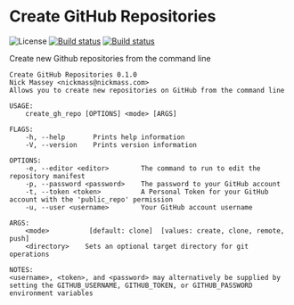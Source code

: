 # Create GitHub Repositories
![License](https://img.shields.io/github/license/nickmass/create-gh-repo.svg) [![Build status](https://img.shields.io/travis/nickmass/create-gh-repo/master.svg)](https://travis-ci.org/nickmass/create-gh-repo) [![Build status](https://img.shields.io/appveyor/ci/nickmass/create-gh-repo/master.svg)](https://ci.appveyor.com/project/nickmass/create-gh-repo)

Create new Github repositories from the command line

```
Create GitHub Repositories 0.1.0
Nick Massey <nickmass@nickmass.com>
Allows you to create new repositories on GitHub from the command line

USAGE:
    create_gh_repo [OPTIONS] <mode> [ARGS]

FLAGS:
    -h, --help       Prints help information
    -V, --version    Prints version information

OPTIONS:
    -e, --editor <editor>        The command to run to edit the repository manifest
    -p, --password <password>    The password to your GitHub account
    -t, --token <token>          A Personal Token for your GitHub account with the 'public_repo' permission
    -u, --user <username>        Your GitHub account username

ARGS:
    <mode>          [default: clone]  [values: create, clone, remote, push]
    <directory>    Sets an optional target directory for git operations

NOTES:
<username>, <token>, and <password> may alternatively be supplied by setting the GITHUB_USERNAME, GITHUB_TOKEN, or GITHUB_PASSWORD environment variables
```
